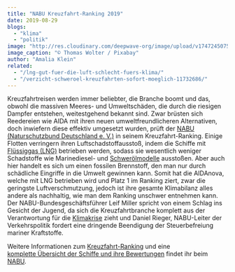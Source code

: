 ```yaml
---
title: "NABU Kreuzfahrt-Ranking 2019"
date: 2019-08-29
blogs: 
  - "klima"
  - "politik"
image: "http://res.cloudinary.com/deepwave-org/image/upload/v1747245075/deepwave.org/cruise-4339923_1920.jpg"
image_caption: "© Thomas Wolter / Pixabay"
author: "Amalia Klein"
related: 
  - "/lng-gut-fuer-die-luft-schlecht-fuers-klima/"
  - "/verzicht-schweroel-kreuzfahrten-sofort-moeglich-11732686/"
---
```


Kreuzfahrtreisen werden immer beliebter, die Branche boomt und das, obwohl die massiven Meeres- und Umweltschäden, die durch die riesigen Dampfer entstehen, weitestgehend bekannt sind. Zwar brüsten sich Reedereien wie AIDA mit ihren neuen umweltfreundlicheren Alternativen, doch inwiefern diese effektiv umgesetzt wurden, prüft der [NABU (Naturschutzbund Deutschland e. V.)](https://www.nabu.de/) in seinem Kreuzfahrt-Ranking. Einige Flotten verringern ihren Luftschadstoffausstoß, indem die Schiffe mit [Flüssiggas (LNG)](https://www.deepwave.org/lng-gut-fuer-die-luft-schlecht-fuers-klima/) betrieben werden, sodass sie wesentlich weniger Schadstoffe wie Marinediesel- und [Schwerölmodelle](https://www.deepwave.org/verzicht-schweroel-kreuzfahrten-sofort-moeglich-11732686/) ausstoßen. Aber auch hier handelt es sich um einen fossilen Brennstoff, den man nur durch schädliche Eingriffe in die Umwelt gewinnen kann. Somit hat die AIDAnova, welche mit LNG betrieben wird und Platz 1 im Ranking ziert, zwar die geringste Luftverschmutzung, jedoch ist ihre gesamte Klimabilanz alles andere als nachhaltig, wie man dem Ranking unschwer entnehmen kann. Der NABU-Bundesgeschäftsführer Leif Miller spricht von einem Schlag ins Gesicht der Jugend, da sich die Kreuzfahrtbranche komplett aus der Verantwortung für die [Klimakrise](https://www.deepwave.org/die-ozeane/klimawandel/) zieht und Daniel Rieger, NABU-Leiter der Verkehrspolitik fordert eine dringende Beendigung der Steuerbefreiung mariner Kraftstoffe.

Weitere Informationen zum [Kreuzfahrt-Ranking](https://www.nabu.de/umwelt-und-ressourcen/verkehr/schifffahrt/kreuzschifffahrt/26850.html) und eine [komplette Übersicht der Schiffe und ihre Bewertungen](https://www.nabu.de/umwelt-und-ressourcen/verkehr/schifffahrt/kreuzschifffahrt/26845.html) findet ihr beim [NABU](https://www.nabu.de).
